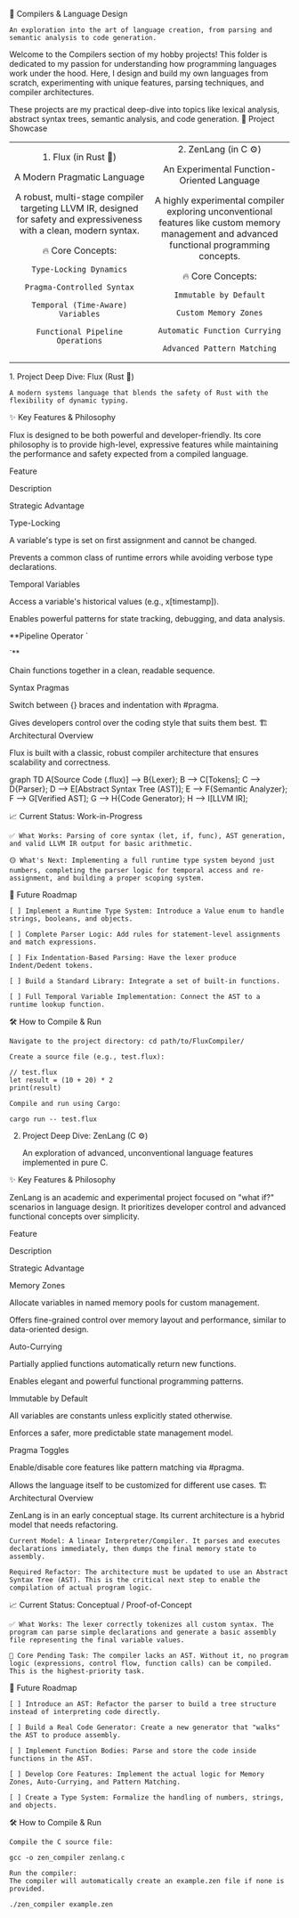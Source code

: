 🔬 Compilers & Language Design

    An exploration into the art of language creation, from parsing and semantic analysis to code generation.

Welcome to the Compilers section of my hobby projects! This folder is dedicated to my passion for understanding how programming languages work under the hood. Here, I design and build my own languages from scratch, experimenting with unique features, parsing techniques, and compiler architectures.

These projects are my practical deep-dive into topics like lexical analysis, abstract syntax trees, semantic analysis, and code generation.
🚀 Project Showcase

<table>
<tr>
<td align="center" width="50%">
1. Flux (in Rust 🦀)

A Modern Pragmatic Language

A robust, multi-stage compiler targeting LLVM IR, designed for safety and expressiveness with a clean, modern syntax.

🔥 Core Concepts:

    Type-Locking Dynamics

    Pragma-Controlled Syntax

    Temporal (Time-Aware) Variables

    Functional Pipeline Operations

</td>
<td align="center" width="50%">
2. ZenLang (in C ⚙️)

An Experimental Function-Oriented Language

A highly experimental compiler exploring unconventional features like custom memory management and advanced functional programming concepts.

🔥 Core Concepts:

    Immutable by Default

    Custom Memory Zones

    Automatic Function Currying

    Advanced Pattern Matching

</td>
</tr>
</table>
1. Project Deep Dive: Flux (Rust 🦀)

    A modern systems language that blends the safety of Rust with the flexibility of dynamic typing.

✨ Key Features & Philosophy

Flux is designed to be both powerful and developer-friendly. Its core philosophy is to provide high-level, expressive features while maintaining the performance and safety expected from a compiled language.

Feature
	

Description
	

Strategic Advantage

Type-Locking
	

A variable's type is set on first assignment and cannot be changed.
	

Prevents a common class of runtime errors while avoiding verbose type declarations.

Temporal Variables
	

Access a variable's historical values (e.g., x[timestamp]).
	

Enables powerful patterns for state tracking, debugging, and data analysis.

**Pipeline Operator `
	

`**
	

Chain functions together in a clean, readable sequence.

Syntax Pragmas
	

Switch between {} braces and indentation with #pragma.
	

Gives developers control over the coding style that suits them best.
🏗️ Architectural Overview

Flux is built with a classic, robust compiler architecture that ensures scalability and correctness.

graph TD
    A[Source Code (.flux)] --> B{Lexer};
    B --> C[Tokens];
    C --> D{Parser};
    D --> E[Abstract Syntax Tree (AST)];
    E --> F{Semantic Analyzer};
    F --> G[Verified AST];
    G --> H{Code Generator};
    H --> I[LLVM IR];

📈 Current Status: Work-in-Progress

    ✅ What Works: Parsing of core syntax (let, if, func), AST generation, and valid LLVM IR output for basic arithmetic.

    🟡 What's Next: Implementing a full runtime type system beyond just numbers, completing the parser logic for temporal access and re-assignment, and building a proper scoping system.

🚀 Future Roadmap

    [ ] Implement a Runtime Type System: Introduce a Value enum to handle strings, booleans, and objects.

    [ ] Complete Parser Logic: Add rules for statement-level assignments and match expressions.

    [ ] Fix Indentation-Based Parsing: Have the lexer produce Indent/Dedent tokens.

    [ ] Build a Standard Library: Integrate a set of built-in functions.

    [ ] Full Temporal Variable Implementation: Connect the AST to a runtime lookup function.

🛠️ How to Compile & Run

    Navigate to the project directory: cd path/to/FluxCompiler/

    Create a source file (e.g., test.flux):

    // test.flux
    let result = (10 + 20) * 2
    print(result)

    Compile and run using Cargo:

    cargo run -- test.flux

2. Project Deep Dive: ZenLang (C ⚙️)

    An exploration of advanced, unconventional language features implemented in pure C.

✨ Key Features & Philosophy

ZenLang is an academic and experimental project focused on "what if?" scenarios in language design. It prioritizes developer control and advanced functional concepts over simplicity.

Feature
	

Description
	

Strategic Advantage

Memory Zones
	

Allocate variables in named memory pools for custom management.
	

Offers fine-grained control over memory layout and performance, similar to data-oriented design.

Auto-Currying
	

Partially applied functions automatically return new functions.
	

Enables elegant and powerful functional programming patterns.

Immutable by Default
	

All variables are constants unless explicitly stated otherwise.
	

Enforces a safer, more predictable state management model.

Pragma Toggles
	

Enable/disable core features like pattern matching via #pragma.
	

Allows the language itself to be customized for different use cases.
🏗️ Architectural Overview

ZenLang is in an early conceptual stage. Its current architecture is a hybrid model that needs refactoring.

    Current Model: A linear Interpreter/Compiler. It parses and executes declarations immediately, then dumps the final memory state to assembly.

    Required Refactor: The architecture must be updated to use an Abstract Syntax Tree (AST). This is the critical next step to enable the compilation of actual program logic.

📈 Current Status: Conceptual / Proof-of-Concept

    ✅ What Works: The lexer correctly tokenizes all custom syntax. The program can parse simple declarations and generate a basic assembly file representing the final variable values.

    🔴 Core Pending Task: The compiler lacks an AST. Without it, no program logic (expressions, control flow, function calls) can be compiled. This is the highest-priority task.

🚀 Future Roadmap

    [ ] Introduce an AST: Refactor the parser to build a tree structure instead of interpreting code directly.

    [ ] Build a Real Code Generator: Create a new generator that "walks" the AST to produce assembly.

    [ ] Implement Function Bodies: Parse and store the code inside functions in the AST.

    [ ] Develop Core Features: Implement the actual logic for Memory Zones, Auto-Currying, and Pattern Matching.

    [ ] Create a Type System: Formalize the handling of numbers, strings, and objects.

🛠️ How to Compile & Run

    Compile the C source file:

    gcc -o zen_compiler zenlang.c

    Run the compiler:
    The compiler will automatically create an example.zen file if none is provided.

    ./zen_compiler example.zen


